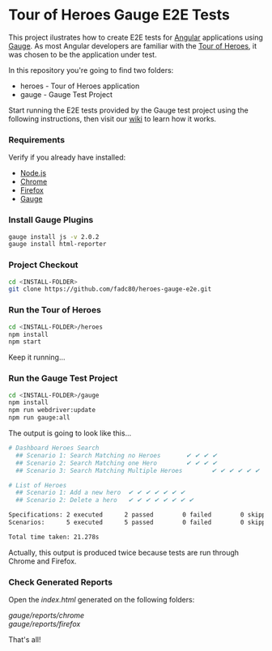 # Tour of Heroes Gauge E2E Tests

This project ilustrates how to create E2E tests for [Angular][2] applications using [Gauge][1]. As most Angular developers are familiar with the [Tour of Heroes][3], it was chosen to be the application under test.

In this repository you're going to find two folders:

* heroes - Tour of Heroes application
* gauge - Gauge Test Project 

Start running the E2E tests provided by the Gauge test project using the following instructions, then visit our [wiki][4] to learn how it works.

### Requirements

Verify if you already have installed: 

* [Node.js][5]
* [Chrome][6] 
* [Firefox][7]
* [Gauge][8]

### Install Gauge Plugins  

```bash
gauge install js -v 2.0.2
gauge install html-reporter
```

### Project Checkout

```bash
cd <INSTALL-FOLDER>
git clone https://github.com/fadc80/heroes-gauge-e2e.git
```

### Run the Tour of Heroes

```bash
cd <INSTALL-FOLDER>/heroes
npm install
npm start
```
Keep it running...

### Run the Gauge Test Project

```bash
cd <INSTALL-FOLDER>/gauge
npm install
npm run webdriver:update
npm run gauge:all
```

The output is going to look like this...

```bash
# Dashboard Heroes Search
  ## Scenario 1: Search Matching no Heroes       ✔ ✔ ✔ ✔
  ## Scenario 2: Search Matching one Hero        ✔ ✔ ✔ ✔
  ## Scenario 3: Search Matching Multiple Heroes        ✔ ✔ ✔ ✔ ✔ ✔ ✔

# List of Heroes
  ## Scenario 1: Add a new hero  ✔ ✔ ✔ ✔ ✔ ✔ ✔
  ## Scenario 2: Delete a hero   ✔ ✔ ✔ ✔ ✔ ✔ ✔ ✔

Specifications: 2 executed      2 passed        0 failed        0 skipped
Scenarios:      5 executed      5 passed        0 failed        0 skipped

Total time taken: 21.278s
```

Actually, this output is produced twice because tests are run through Chrome and Firefox.

### Check Generated Reports

Open the *index.html* generated on the following folders:  

*gauge/reports/chrome*  
*gauge/reports/firefox*

That's all!

[1]:https://gauge.org/index.html
[2]:https://angular.io/
[3]:https://angular.io/tutorial#tutorial-tour-of-heroes
[4]:https://github.com/fadc80/heroes-gauge-e2e/wiki
[5]:https://nodejs.org/
[6]:https://www.google.com/chrome
[7]:https://www.mozilla.org
[8]:https://gauge.org/get-started.html
